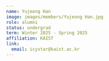 ```yaml
---
name: Yujeong Han
image: images/members/Yujeong Han.jpg
role: alumni
status: undergrad
term: Winter 2025 - Spring 2025
affiliation: KAIST
link:
  email: icystar@kaist.ac.kr
---
```

